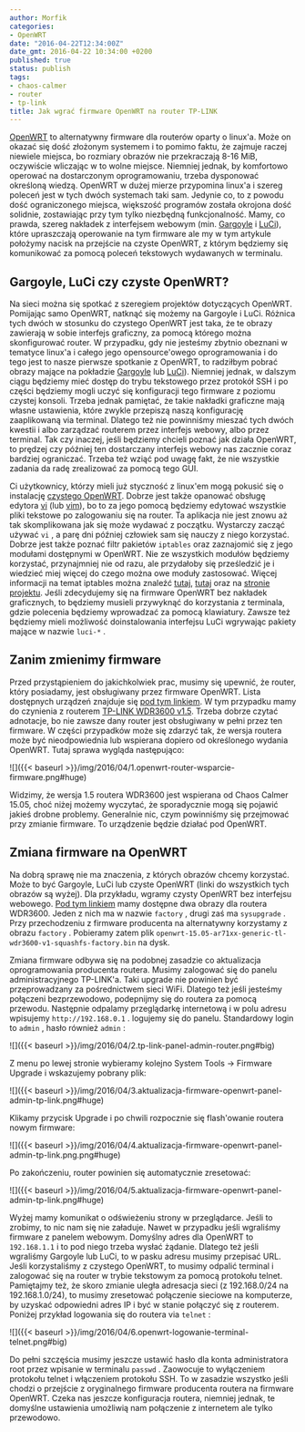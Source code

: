 ```yaml
---
author: Morfik
categories:
- OpenWRT
date: "2016-04-22T12:34:00Z"
date_gmt: 2016-04-22 10:34:00 +0200
published: true
status: publish
tags:
- chaos-calmer
- router
- tp-link
title: Jak wgrać firmware OpenWRT na router TP-LINK
---
```


[OpenWRT](https://openwrt.org/) to alternatywny firmware dla routerów oparty o linux'a. Może on
okazać się dość złożonym systemem i to pomimo faktu, że zajmuje raczej niewiele miejsca, bo rozmiary
obrazów nie przekraczają 8-16 MiB, oczywiście wliczając w to wolne miejsce. Niemniej jednak, by
komfortowo operować na dostarczonym oprogramowaniu, trzeba dysponować określoną wiedzą. OpenWRT w
dużej mierze przypomina linux'a i szereg poleceń jest w tych dwóch systemach taki sam. Jedynie co,
to z powodu dość ograniczonego miejsca, większość programów została okrojona dość solidnie,
zostawiając przy tym tylko niezbędną funkcjonalność. Mamy, co prawda, szereg nakładek z interfejsem
webowym (min. [Gargoyle](https://www.gargoyle-router.com/) i
[LuCi](https://github.com/openwrt/luci/wiki)), które upraszczają operowanie na tym firmware ale my w
tym artykule położymy nacisk na przejście na czyste OpenWRT, z którym będziemy się komunikować za
pomocą poleceń tekstowych wydawanych w terminalu.

<!--more-->
## Gargoyle, LuCi czy czyste OpenWRT?

Na sieci można się spotkać z szeregiem projektów dotyczących OpenWRT. Pomijając samo OpenWRT,
natknąć się możemy na Gargoyle i LuCi. Różnica tych dwóch w stosunku do czystego OpenWRT jest
taka, że te obrazy zawierają w sobie interfejs graficzny, za pomocą którego można skonfigurować
router. W przypadku, gdy nie jesteśmy zbytnio obeznani w tematyce linux'a i całego jego
opensource'owego oprogramowania i do tego jest to nasze pierwsze spotkanie z OpenWRT, to radziłbym
pobrać obrazy mające na pokładzie [Gargoyle](http://eko.one.pl/?p=openwrt-gargoylepl) lub
[LuCi](http://eko.one.pl/?p=openwrt-luci)). Niemniej jednak, w dalszym ciągu będziemy mieć dostęp do
trybu tekstowego przez protokół SSH i po części będziemy mogli uczyć się konfiguracji tego firmware
z poziomu czystej konsoli. Trzeba jednak pamiętać, że takie nakładki graficzne mają własne
ustawienia, które zwykle przepiszą naszą konfigurację zaaplikowaną via terminal. Dlatego też nie
powinniśmy mieszać tych dwóch kwestii i albo zarządzać routerem przez interfejs webowy, albo przez
terminal. Tak czy inaczej, jeśli będziemy chcieli poznać jak działa OpenWRT, to prędzej czy później
ten dostarczany interfejs webowy nas zacznie coraz bardziej ograniczać. Trzeba też wziąć pod uwagę
fakt, że nie wszystkie zadania da radę zrealizować za pomocą tego GUI.

Ci użytkownicy, którzy mieli już styczność z linux'em mogą pokusić się o instalację [czystego
OpenWRT](http://eko.one.pl/?p=openwrt-chaos-calmer). Dobrze jest także opanować obsługę edytora
[vi](https://pl.wikipedia.org/wiki/Vi_%28program%29) (lub [vim](https://pl.wikipedia.org/wiki/Vim)),
bo to za jego pomocą będziemy edytować wszystkie pliki tekstowe po zalogowaniu się na router. Ta
aplikacja nie jest znowu aż tak skomplikowana jak się może wydawać z początku. Wystarczy zacząć
używać `vi` , a parę dni później człowiek sam się nauczy z niego korzystać. Dobrze jest także
poznać filtr pakietów `iptables` oraz zaznajomić się z jego modułami dostępnymi w OpenWRT. Nie ze
wszystkich modułów będziemy korzystać, przynajmniej nie od razu, ale przydałoby się prześledzić je i
wiedzieć miej więcej do czego można owe moduły zastosować. Więcej informacji na temat iptables można
znaleźć [tutaj](https://www.frozentux.net/iptables-tutorial/iptables-tutorial.html),
[tutaj](https://pl.wikibooks.org/wiki/Sieci_w_Linuksie/Netfilter/iptables) oraz na [stronie
projektu](http://www.netfilter.org/). Jeśli zdecydujemy się na firmware OpenWRT bez nakładek
graficznych, to będziemy musieli przywyknąć do korzystania z terminala, gdzie polecenia będziemy
wprowadzać za pomocą klawiatury. Zawsze też będziemy mieli możliwość doinstalowania interfejsu LuCi
wgrywając pakiety mające w nazwie `luci-*` .

## Zanim zmienimy firmware

Przed przystąpieniem do jakichkolwiek prac, musimy się upewnić, że router, który posiadamy, jest
obsługiwany przez firmware OpenWRT. Lista dostępnych urządzeń znajduje się [pod tym
linkiem](https://wiki.openwrt.org/toh/start). W tym przypadku mamy do czynienia z routerem [TP-LINK
WDR3600 v1.5](http://www.tp-link.com.pl/products/details/TL-WDR3600.html). Trzeba dobrze czytać
adnotacje, bo nie zawsze dany router jest obsługiwany w pełni przez ten firmware. W części
przypadków może się zdarzyć tak, że wersja routera może być nieodpowiednia lub wspierana dopiero od
określonego wydania OpenWRT. Tutaj sprawa wygląda następująco:

![]({{< baseurl >}}/img/2016/04/1.openwrt-router-wsparcie-firmware.png#huge)

Widzimy, że wersja 1.5 routera WDR3600 jest wspierana od Chaos Calmer 15.05, choć niżej możemy
wyczytać, że sporadycznie mogą się pojawić jakieś drobne problemy. Generalnie nic, czym powinniśmy
się przejmować przy zmianie firmware. To urządzenie będzie działać pod OpenWRT.

## Zmiana firmware na OpenWRT

Na dobrą sprawę nie ma znaczenia, z których obrazów chcemy korzystać. Może to być Gargoyle, LuCi lub
czyste OpenWRT (linki do wszystkich tych obrazów są wyżej). Dla przykładu, wgramy czysty OpenWRT bez
interfejsu webowego. [Pod tym linkiem](http://dl.eko.one.pl/chaos_calmer/ar71xx/) mamy dostępne dwa
obrazy dla routera WDR3600. Jeden z nich ma w nazwie `factory` , drugi zaś ma `sysupgrade` . Przy
przechodzeniu z firmware producenta na alternatywny korzystamy z obrazu `factory` . Pobieramy zatem
plik `openwrt-15.05-ar71xx-generic-tl-wdr3600-v1-squashfs-factory.bin` na dysk.

Zmiana firmware odbywa się na podobnej zasadzie co aktualizacja oprogramowania producenta routera.
Musimy zalogować się do panelu administracyjnego TP-LINK'a. Taki upgrade nie powinien być
przeprowadzany za pośrednictwem sieci WiFi. Dlatego też jeśli jesteśmy połączeni bezprzewodowo,
podepnijmy się do routera za pomocą przewodu. Następnie odpalamy przeglądarkę internetową i w polu
adresu wpisujemy `http://192.168.0.1` . logujemy się do panelu. Standardowy login to `admin` , hasło
również `admin` :

![]({{< baseurl >}}/img/2016/04/2.tp-link-panel-admin-router.png#big)

Z menu po lewej stronie wybieramy kolejno System Tools -> Firmware Upgrade i wskazujemy pobrany
plik:

![]({{< baseurl >}}/img/2016/04/3.aktualizacja-firmware-openwrt-panel-admin-tp-link.png#huge)

Klikamy przycisk Upgrade i po chwili rozpocznie się flash'owanie routera nowym firmware:

![]({{< baseurl >}}/img/2016/04/4.aktualizacja-firmware-openwrt-panel-admin-tp-link.png.png#huge)

Po zakończeniu, router powinien się automatycznie zresetować:

![]({{< baseurl >}}/img/2016/04/5.aktualizacja-firmware-openwrt-panel-admin-tp-link.png#huge)

Wyżej mamy komunikat o odświeżeniu strony w przeglądarce. Jeśli to zrobimy, to nic nam się nie
załaduje. Nawet w przypadku jeśli wgraliśmy firmware z panelem webowym. Domyślny adres dla OpenWRT
to `192.168.1.1` i to pod niego trzeba wysłać żądanie. Dlatego też jeśli wgraliśmy Gargoyle lub
LuCi, to w pasku adresu musimy przepisać URL. Jeśli korzystaliśmy z czystego OpenWRT, to musimy
odpalić terminal i zalogować się na router w trybie tekstowym za pomocą protokołu telnet. Pamiętajmy
też, że skoro zmianie uległa adresacja sieci (z 192.168.0/24 na 192.168.1.0/24), to musimy
zresetować połączenie sieciowe na komputerze, by uzyskać odpowiedni adres IP i być w stanie
połączyć się z routerem. Poniżej przykład logowania się do routera via `telnet` :

![]({{< baseurl >}}/img/2016/04/6.openwrt-logowanie-terminal-telnet.png#big)

Do pełni szczęścia musimy jeszcze ustawić hasło dla konta administratora root przez wpisanie w
terminalu `passwd` . Zaowocuje to wyłączeniem protokołu telnet i włączeniem protokołu SSH. To w
zasadzie wszystko jeśli chodzi o przejście z oryginalnego firmware producenta routera na firmware
OpenWRT. Czeka nas jeszcze konfiguracja routera, niemniej jednak, te domyślne ustawienia umożliwią
nam połączenie z internetem ale tylko przewodowo.
